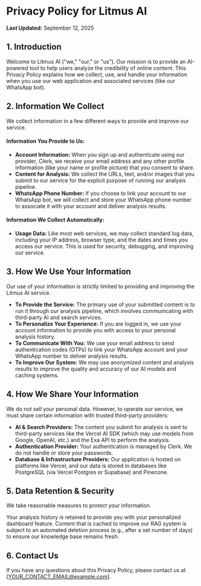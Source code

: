 # Privacy Policy for Litmus AI

**Last Updated:** September 12, 2025

## 1. Introduction

Welcome to Litmus AI ("we," "our," or "us"). Our mission is to provide an AI-powered tool to help users analyze the credibility of online content. This Privacy Policy explains how we collect, use, and handle your information when you use our web application and associated services (like our WhatsApp bot).

## 2. Information We Collect

We collect information in a few different ways to provide and improve our service.

#### **Information You Provide to Us:**

* **Account Information:** When you sign up and authenticate using our provider, Clerk, we receive your email address and any other profile information (like your name or profile picture) that you consent to share.
* **Content for Analysis:** We collect the URLs, text, and/or images that you submit to our service for the explicit purpose of running our analysis pipeline.
* **WhatsApp Phone Number:** If you choose to link your account to our WhatsApp bot, we will collect and store your WhatsApp phone number to associate it with your account and deliver analysis results.

#### **Information We Collect Automatically:**

* **Usage Data:** Like most web services, we may collect standard log data, including your IP address, browser type, and the dates and times you access our service. This is used for security, debugging, and improving our service.

## 3. How We Use Your Information

Our use of your information is strictly limited to providing and improving the Litmus AI service.

* **To Provide the Service:** The primary use of your submitted content is to run it through our analysis pipeline, which involves communicating with third-party AI and search services.
* **To Personalize Your Experience:** If you are logged in, we use your account information to provide you with access to your personal analysis history.
* **To Communicate With You:** We use your email address to send authentication codes (OTPs) to link your WhatsApp account and your WhatsApp number to deliver analysis results.
* **To Improve Our System:** We may use anonymized content and analysis results to improve the quality and accuracy of our AI models and caching systems.

## 4. How We Share Your Information

We do not sell your personal data. However, to operate our service, we must share certain information with trusted third-party providers:

* **AI & Search Providers:** The content you submit for analysis is sent to third-party services like the Vercel AI SDK (which may use models from Google, OpenAI, etc.) and the Exa API to perform the analysis.
* **Authentication Provider:** Your authentication is managed by Clerk. We do not handle or store your passwords.
* **Database & Infrastructure Providers:** Our application is hosted on platforms like Vercel, and our data is stored in databases like PostgreSQL (via Vercel Postgres or Supabase) and Pinecone.

## 5. Data Retention & Security

We take reasonable measures to protect your information.

Your analysis history is retained to provide you with your personalized dashboard feature. Content that is cached to improve our RAG system is subject to an automated deletion process (e.g., after a set number of days) to ensure our knowledge base remains fresh.

## 6. Contact Us

If you have any questions about this Privacy Policy, please contact us at [YOUR_CONTACT_EMAIL@example.com].
